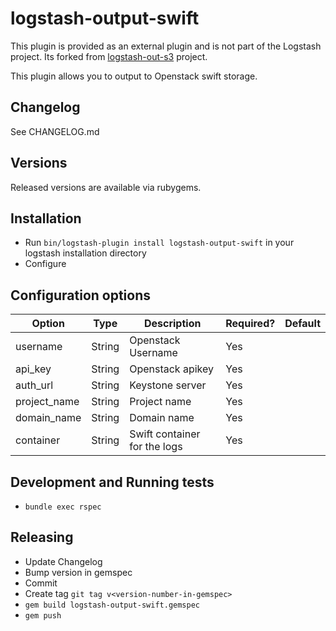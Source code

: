 # logstash-output-swift

This plugin is provided as an external plugin and is not part of the Logstash project.
Its forked from [logstash-out-s3](https://github.com/logstash-plugins/logstash-output-s3) project.

This plugin allows you to output to Openstack swift storage.

## Changelog
See CHANGELOG.md

## Versions
Released versions are available via rubygems.

## Installation
  - Run `bin/logstash-plugin install logstash-output-swift` in your logstash installation directory
  - Configure

## Configuration options

| Option           | Type             | Description                                 | Required? | Default |
| ------           | ----             | -----------                                 | --------- | ------- |
| username         | String           | Openstack Username                          | Yes       |         |
| api_key          | String           | Openstack apikey                            | Yes       |         |
| auth_url         | String           | Keystone server                             | Yes       |         |
| project_name     | String           | Project name                                | Yes       |         |
| domain_name      | String           | Domain name                                 | Yes       |         |
| container        | String           | Swift container for the logs                | Yes       |         |

## Development and Running tests
  - `bundle exec rspec`

## Releasing
  - Update Changelog
  - Bump version in gemspec
  - Commit
  - Create tag `git tag v<version-number-in-gemspec>`
  - `gem build logstash-output-swift.gemspec`
  - `gem push`
